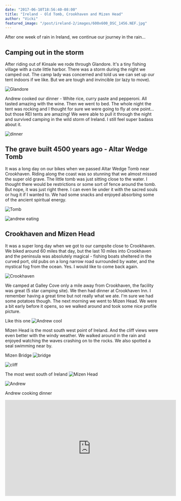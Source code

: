 ```yaml
---
date: "2017-06-10T18:56:40-08:00"
title: "Ireland - Old Tomb, Crookhaven and Mizen Head"
author: "Vicki"
featured_image: "/post/ireland-2/images/600x600_DSC_1456.NEF.jpg"
---
```

After one week of rain in Ireland, we continue our journey in the rain...<!--more-->
## Camping out in the storm

After riding out of Kinsale we rode through Glandore. It's a tiny fishing village with a cute little harbor. There was a storm during the night we camped out. The camp lady was concerned and told us we can set up our tent indoors if we like. But we are tough and invincible (or lazy to move). 

![Glandore](images/600x600_DSC_1420.NEF.jpg)

Andrew cooked our dinner - White rice, curry paste and pepperoni. All tasted amazing with the wine.  Then we went to bed. The whole night the tent was rocking and I thought for sure we were going to fly at one point…but those REI tents are amazing! We were able to pull it through the night and survived camping in the wild storm of Ireland. I still feel super badass about it. 

![dinner](images/600x600_IMG_0691.jpg)

## The grave built 4500 years ago - Altar Wedge Tomb

It was a long day on our bikes when we passed Altar Wedge Tomb near Crookhaven. Riding along the coast was so stunning that we almost missed the super old grave. The little tomb was just sitting close to the water. I thought there would be restrictions or some sort of fence around the tomb. But nope, it was just right there. I can even lie under it with the sacred souls or hug it if I wanted to. We had some snacks and enjoyed absorbing some of the ancient spiritual energy.

![Tomb](images/600x600_DSC_1425.NEF.jpg)

![andrew eating](images/600x600_DSC_1445.NEF.jpg)

## Crookhaven and Mizen Head 

It was a super long day when we got to our campsite close to Crookhaven. We biked around 60 miles that day, but the last 10 miles into Crookhaven and the peninsula was absolutely magical - fishing boats sheltered in the curved port, old pubs on a long narrow road surrounded by water, and the mystical fog from the ocean. Yes. I would like to come back again. 

![Crookhaven](images/600x600_DSC_1456.NEF.jpg)

We camped at Galley Cove only a mile away from Crookhaven, the facility was great (5 star camping site). We then had dinner at Crookhaven Inn. I remember having a great time but not really what we ate. I'm sure we had some potatoes though. The next morning we went to Mizen Head. We were a bit early before it opens, so we walked around and took some nice profile picture. 

Like this one
![Andrew cool](images/600x600_DSC_1470.NEF.jpg)

Mizen Head is the most south west point of Ireland. And the cliff views were even better with the windy weather. We walked around in the rain and enjoyed watching the waves crashing on to the rocks. We also spotted a seal swimming near by. 

Mizen Bridge
![bridge](images/600x600_DSC_1476.NEF.jpg)

![cliff](images/600x600_DSC_1478.NEF.jpg)

The most west south of Ireland
![Mizen Head](images/600x600_DSC_1496.NEF.jpg)

![Andrew](images/600x600_DSC_1511.NEF.jpg)

Andrew cooking dinner

<iframe width="560" height="315" src="https://www.youtube.com/embed/XADeioghotU" frameborder="0" allow="autoplay; encrypted-media" allowfullscreen></iframe>